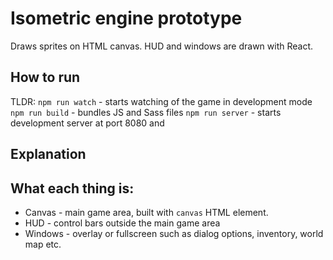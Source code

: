 # Isometric engine prototype

Draws sprites on HTML canvas. HUD and windows are drawn with React.

## How to run
TLDR:
`npm run watch` - starts watching of the game in development mode
`npm run build` - bundles JS and Sass files
`npm run server` - starts development server at port 8080 and

## Explanation
## What each thing is:
- Canvas - main game area, built with `canvas` HTML element.
- HUD - control bars outside the main game area
- Windows - overlay or fullscreen such as dialog options, inventory, world map etc.
